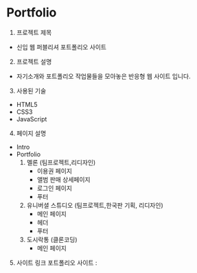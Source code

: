 # Portfolio

1) 프로젝트 제목
- 신입 웹 퍼블리셔 포트폴리오 사이트

2) 프로젝트 설명
- 자기소개와 포트폴리오 작업물들을 모아놓은 반응형 웹 사이트 입니다.

3) 사용된 기술
- HTML5
- CSS3
- JavaScript

 
4) 페이지 설명
- Intro
- Portfolio
    1. 멜론 (팀프로젝트,리디자인)
        - 이용권 페이지
        - 앨범 판매 상세페이지
        - 로그인 페이지
        - 푸터
    2. 유니버셜 스튜디오 (팀프로젝트,한국판 기획, 리디자인)
        - 메인 페이지
        - 헤더
        - 푸터
    3. 도시락통 (클론코딩)
        - 메인 페이지

5) 사이트 링크
포트폴리오 사이트 : 


 
